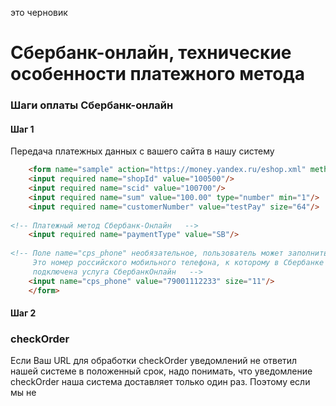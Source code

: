 это черновик 

Сбербанк-онлайн, технические особенности платежного метода
==========================================================

### Шаги оплаты Сбербанк-онлайн
#### Шаг 1
Передача платежных данных с вашего сайта в нашу систему
```html
    <form name="sample" action="https://money.yandex.ru/eshop.xml" method="post">
    <input required name="shopId" value="100500"/>
    <input required name="scid" value="100700"/>
    <input required name="sum" value="100.00" type="number" min="1"/>
    <input required name="customerNumber" value="testPay" size="64"/>
        
<!-- Платежный метод Сбербанк-Онлайн   -->
    <input required name="paymentType" value="SB"/>
  
<!-- Поле name="cps_phone" необязательное, пользователь может заполнить его сам ====
     Это номер российского мобильного телефона, к которому в Сбербанке у плательщика
     подключена услуга СбербанкОнлайн   -->
    <input name="cps_phone" value="79001112233" size="11"/>
    </form>
```

#### Шаг 2

### checkOrder
Если Ваш URL для обработки checkOrder уведомлений не ответил нашей системе в положенный срок, надо понимать, что уведомление checkOrder наша система доставляет только один раз. Поэтому если мы не 

